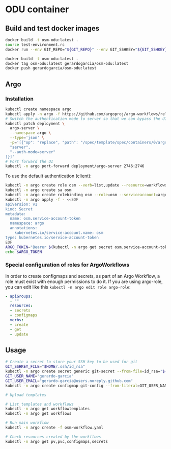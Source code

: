 # ODU container

## Build and test docker images

```bash
docker build -t osm-odu:latest .
source test-environment.rc
docker run --env GIT_REPO="${GIT_REPO}" --env GIT_SSHKEY="${GIT_SSHKEY}" --env GIT_MANIFEST_FOLDER="${GIT_MANIFEST_FOLDER}" -it osm-odu:latest
```

```bash
docker build -t osm-odu:latest .
docker tag osm-odu:latest gerardogarcia/osm-odu:latest
docker push gerardogarcia/osm-odu:latest
```

## Argo

### Installation

```bash
kubectl create namespace argo
kubectl apply -n argo -f https://github.com/argoproj/argo-workflows/releases/download/v3.4.11/install.yaml
# Switch the authentication mode to server so that we can bypass the UI login for now
kubectl patch deployment \
  argo-server \
  --namespace argo \
  --type='json' \
  -p='[{"op": "replace", "path": "/spec/template/spec/containers/0/args", "value": [
  "server",
  "--auth-mode=server"
]}]'
# Port forward the UI
kubectl -n argo port-forward deployment/argo-server 2746:2746
```

To use the default authentication (client):

```bash
kubectl -n argo create role osm --verb=list,update --resource=workflows.argoproj.io
kubectl -n argo create sa osm
kubectl -n argo create rolebinding osm --role=osm --serviceaccount=argo:osm
kubectl -n argo apply -f - <<EOF
apiVersion: v1
kind: Secret
metadata:
  name: osm.service-account-token
  namespace: argo
  annotations:
    kubernetes.io/service-account.name: osm
type: kubernetes.io/service-account-token
EOF
ARGO_TOKEN="Bearer $(kubectl -n argo get secret osm.service-account-token -o=jsonpath='{.data.token}' | base64 --decode)"
echo $ARGO_TOKEN
```

### Special configuration of roles for ArgoWorkflows

In order to create configmaps and secrets, as part of an Argo Workflow, a role must exist with enough permissions to do it. If you are using argo-role, you can edit like this `kubectl -n argo edit role argo-role`:

```yaml
- apiGroups:
  - ""
  resources:
  - secrets
  - configmaps
  verbs:
  - create
  - get
  - update
```

## Usage

```bash
# Create a secret to store your SSH key to be used for git
GIT_SSHKEY_FILE="$HOME/.ssh/id_rsa"
kubectl -n argo create secret generic git-secret --from-file=id_rsa="${GIT_SSHKEY_FILE}"
GIT_USER_NAME="gerardo-garcia"
GIT_USER_EMAIL="gerardo-garcia@users.noreply.github.com"
kubectl -n argo create configmap git-config --from-literal=GIT_USER_NAME="${GIT_USER_NAME}" --from-literal=GIT_USER_EMAIL="${GIT_USER_EMAIL}"

# Upload templates

# List templates and workflows
kubectl -n argo get workflowtemplates
kubectl -n argo get workflows

# Run main workflow
kubectl -n argo create -f osm-workflow.yaml

# Check resources created by the workflows
kubectl -n argo get pv,pvc,configmaps,secrets
```
